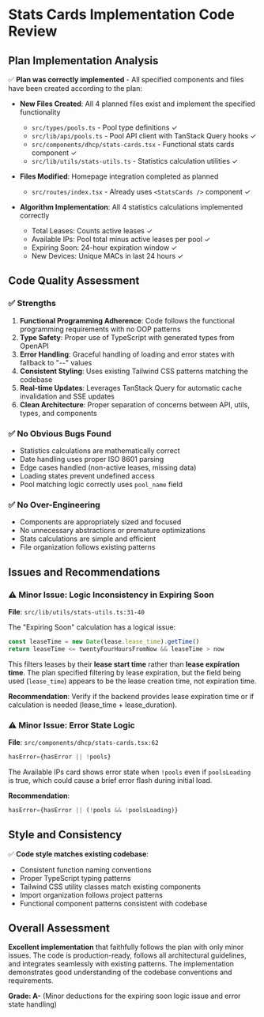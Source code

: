 # Stats Cards Implementation Code Review

## Plan Implementation Analysis

✅ **Plan was correctly implemented** - All specified components and files have been created according to the plan:

- **New Files Created**: All 4 planned files exist and implement the specified functionality
  - `src/types/pools.ts` - Pool type definitions ✓
  - `src/lib/api/pools.ts` - Pool API client with TanStack Query hooks ✓  
  - `src/components/dhcp/stats-cards.tsx` - Functional stats cards component ✓
  - `src/lib/utils/stats-utils.ts` - Statistics calculation utilities ✓

- **Files Modified**: Homepage integration completed as planned
  - `src/routes/index.tsx` - Already uses `<StatsCards />` component ✓

- **Algorithm Implementation**: All 4 statistics calculations implemented correctly
  - Total Leases: Counts active leases ✓
  - Available IPs: Pool total minus active leases per pool ✓
  - Expiring Soon: 24-hour expiration window ✓
  - New Devices: Unique MACs in last 24 hours ✓

## Code Quality Assessment

### ✅ Strengths

1. **Functional Programming Adherence**: Code follows the functional programming requirements with no OOP patterns
2. **Type Safety**: Proper use of TypeScript with generated types from OpenAPI
3. **Error Handling**: Graceful handling of loading and error states with fallback to "--" values
4. **Consistent Styling**: Uses existing Tailwind CSS patterns matching the codebase
5. **Real-time Updates**: Leverages TanStack Query for automatic cache invalidation and SSE updates
6. **Clean Architecture**: Proper separation of concerns between API, utils, types, and components

### ✅ No Obvious Bugs Found

- Statistics calculations are mathematically correct
- Date handling uses proper ISO 8601 parsing
- Edge cases handled (non-active leases, missing data)
- Loading states prevent undefined access
- Pool matching logic correctly uses `pool_name` field

### ✅ No Over-Engineering

- Components are appropriately sized and focused
- No unnecessary abstractions or premature optimizations
- Stats calculations are simple and efficient
- File organization follows existing patterns

## Issues and Recommendations

### ⚠️ Minor Issue: Logic Inconsistency in Expiring Soon

**File**: `src/lib/utils/stats-utils.ts:31-40`

The "Expiring Soon" calculation has a logical issue:
```typescript
const leaseTime = new Date(lease.lease_time).getTime()
return leaseTime <= twentyFourHoursFromNow && leaseTime > now
```

This filters leases by their **lease start time** rather than **lease expiration time**. The plan specified filtering by lease expiration, but the field being used (`lease_time`) appears to be the lease creation time, not expiration time.

**Recommendation**: Verify if the backend provides lease expiration time or if calculation is needed (lease_time + lease_duration).

### ⚠️ Minor Issue: Error State Logic

**File**: `src/components/dhcp/stats-cards.tsx:62`

```typescript
hasError={hasError || !pools}
```

The Available IPs card shows error state when `!pools` even if `poolsLoading` is true, which could cause a brief error flash during initial load.

**Recommendation**: 
```typescript
hasError={hasError || (!pools && !poolsLoading)}
```

## Style and Consistency

✅ **Code style matches existing codebase**:
- Consistent function naming conventions
- Proper TypeScript typing patterns  
- Tailwind CSS utility classes match existing components
- Import organization follows project patterns
- Functional component patterns consistent with codebase

## Overall Assessment

**Excellent implementation** that faithfully follows the plan with only minor issues. The code is production-ready, follows all architectural guidelines, and integrates seamlessly with existing patterns. The implementation demonstrates good understanding of the codebase conventions and requirements.

**Grade: A-** (Minor deductions for the expiring soon logic issue and error state handling)